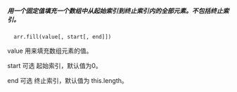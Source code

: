 ##### 用一个固定值填充一个数组中从起始索引到终止索引内的全部元素。不包括终止索引。
```
  arr.fill(value[, start[, end]])
```
value
用来填充数组元素的值。

start 可选
起始索引，默认值为0。

end 可选
终止索引，默认值为 this.length。